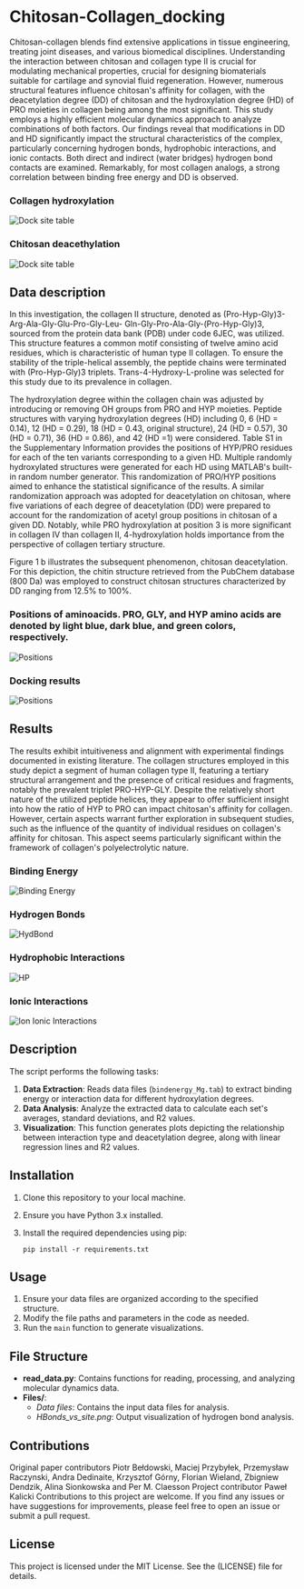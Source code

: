 # Chitosan-Collagen_docking

Chitosan-collagen blends find extensive applications in tissue engineering, treating joint diseases, and various biomedical disciplines. Understanding the interaction between chitosan and collagen type II is crucial for modulating mechanical properties, crucial for designing biomaterials suitable for cartilage and synovial fluid regeneration. However, numerous structural features influence chitosan's affinity for collagen, with the deacetylation degree (DD) of chitosan and the hydroxylation degree (HD) of PRO moieties in collagen being among the most significant. This study employs a highly efficient molecular dynamics approach to analyze combinations of both factors. Our findings reveal that modifications in DD and HD significantly impact the structural characteristics of the complex, particularly concerning hydrogen bonds, hydrophobic interactions, and ionic contacts. Both direct and indirect (water bridges) hydrogen bond contacts are examined. Remarkably, for most collagen analogs, a strong correlation between binding free energy and DD is observed.

### Collagen hydroxylation 
![Dock site table](Files/Chitosan_Collagen.png)

### Chitosan deacethylation
![Dock site table](Files/Deacethylation.jpg)

## Data description

In this investigation, the collagen II structure, denoted as (Pro-Hyp-Gly)3-Arg-Ala-Gly-Glu-Pro-Gly-Leu-
Gln-Gly-Pro-Ala-Gly-(Pro-Hyp-Gly)3, sourced from the protein data bank (PDB) under code
6JEC, was utilized. This structure features a common motif consisting of twelve amino acid residues, which is characteristic of human type II collagen. To ensure the stability of the triple-helical assembly, the peptide chains were terminated with (Pro-Hyp-Gly)3 triplets. Trans-4-Hydroxy-L-proline was selected for this study due to its prevalence in collagen.

The hydroxylation degree within the collagen chain was adjusted by introducing or removing OH groups from PRO
and HYP moieties. Peptide structures with varying hydroxylation degrees (HD) including 0, 6 (HD = 0.14), 12
(HD = 0.29), 18 (HD = 0.43, original structure), 24 (HD = 0.57), 30 (HD = 0.71), 36 (HD = 0.86), 
and 42 (HD =1) were considered. Table S1 in the Supplementary Information provides the positions of HYP/PRO residues for each of the ten variants corresponding to a given HD. Multiple randomly hydroxylated structures were generated
for each HD using MATLAB's built-in random number generator. This randomization of PRO/HYP positions aimed to
enhance the statistical significance of the results. A similar randomization approach was adopted for
deacetylation on chitosan, where five variations of each degree of deacetylation (DD) were prepared to account
for the randomization of acetyl group positions in chitosan of a given DD. Notably, while PRO hydroxylation at
position 3 is more significant in collagen IV than collagen II, 4-hydroxylation holds importance from the
perspective of collagen tertiary structure.

Figure 1 b illustrates the subsequent phenomenon, chitosan deacetylation. For this depiction, the chitin structure retrieved from the PubChem database (800 Da) was employed to construct chitosan structures characterized by DD ranging from 12.5% to 100%.

### Positions  of aminoacids. PRO, GLY, and HYP amino acids are denoted by light blue, dark blue, and green colors, respectively.
![Positions](Files/AA_positions.png)

### Docking results
![Positions](Files/Positions.png)


## Results 

The results exhibit intuitiveness and alignment with experimental findings documented in existing literature. The collagen structures employed in this study depict a segment of human collagen type II, featuring a tertiary structural arrangement and the presence of critical residues and fragments, notably the prevalent triplet PRO-HYP-GLY. Despite the relatively short nature of the utilized peptide helices, they appear to offer sufficient insight into how the ratio of HYP to PRO can impact chitosan's affinity for collagen. However, certain aspects warrant further exploration in subsequent studies, such as the influence of the quantity of individual residues on collagen's affinity for chitosan. This aspect seems particularly significant within the framework of collagen's polyelectrolytic nature.

### Binding Energy
![Binding Energy](Files/BindingEnergy_vs_dd.png)

### Hydrogen Bonds
![HydBond](Files/HydrogenBonds_vs_dd.png)

### Hydrophobic Interactions
![HP](Files/HydrophobicInteractions_vs_dd.png)

### Ionic Interactions
![Ion](Files/IonicInteractions_vs_dd.png)
Ionic Interactions

## Description 

The script performs the following tasks:

1. **Data Extraction**: Reads data files (`bindenergy_Mg.tab`) to extract binding energy or interaction data for different hydroxylation degrees.
2. **Data Analysis**: Analyze the extracted data to calculate each set's averages, standard deviations, and R2 values.
3. **Visualization**: This function generates plots depicting the relationship between interaction type and deacetylation degree, along with linear regression lines and R2 values.

## Installation

1. Clone this repository to your local machine.
2. Ensure you have Python 3.x installed.
3. Install the required dependencies using pip:

    ```
    pip install -r requirements.txt
    ```

## Usage

1. Ensure your data files are organized according to the specified structure.
2. Modify the file paths and parameters in the code as needed.
3. Run the `main` function to generate visualizations.

## File Structure

- **read_data.py**: Contains functions for reading, processing, and analyzing molecular dynamics data.
- **Files/**:
  - *Data files*: Contains the input data files for analysis.
  - *HBonds_vs_site.png*: Output visualization of hydrogen bond analysis.

## Contributions
Original paper contributors
Piotr Bełdowski, Maciej Przybyłek, Przemysław Raczynski, Andra Dedinaite, Krzysztof Górny,
Florian Wieland, Zbigniew Dendzik, Alina Sionkowska and Per M. Claesson
Project contributor
Paweł Kalicki
Contributions to this project are welcome. If you find any issues or have suggestions for improvements, please feel free to open an issue or submit a pull request.

## License

This project is licensed under the MIT License. See the (LICENSE) file for details.
